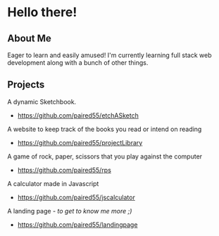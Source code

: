 # Hello there!

## About Me 
Eager to learn and easily amused! I'm currently learning full stack web development along with a bunch of other things.

## Projects

A dynamic Sketchbook.

+ https://github.com/paired55/etchASketch

A website to keep track of the books you read or intend on reading

* https://github.com/paired55/projectLibrary

A game of rock, paper, scissors that you play against the computer

+ https://github.com/paired55/rps

A calculator made in Javascript 

+ https://github.com/paired55/jscalculator

A landing page - _to get to know me more ;)_

+ https://github.com/paired55/landingpage
